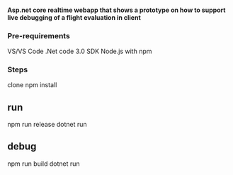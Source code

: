 
#### Asp.net core realtime webapp that shows a prototype on how to support live debugging of a flight evaluation in client

### Pre-requirements

VS/VS Code
.Net code 3.0 SDK
Node.js with npm

### Steps

clone
npm install
## run
npm run release
dotnet run

## debug
npm run build
dotnet run

